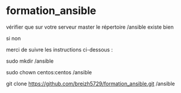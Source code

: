 # formation_ansible

vérifier que sur votre serveur master le répertoire /ansible existe bien 

si non 

merci de suivre les instructions ci-dessous : 

sudo mkdir /ansible 

sudo chown centos:centos /ansible

git clone https://github.com/breizh5729/formation_ansible.git /ansible
